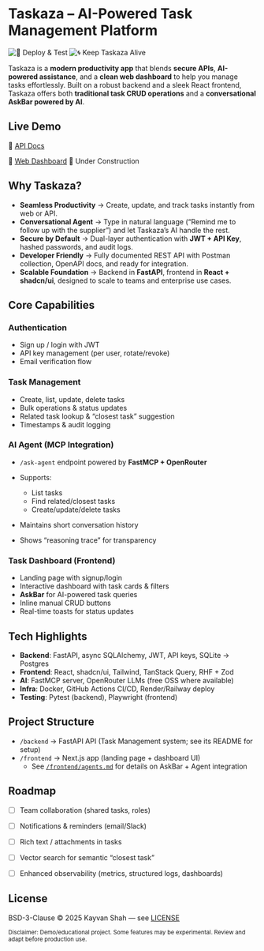# Taskaza – AI-Powered Task Management Platform

![🚀 Deploy & Test](https://github.com/kayvanshah1/taskaza/actions/workflows/deploy.yml/badge.svg)
![🌀 Keep Taskaza Alive](https://github.com/kayvanshah1/taskaza/actions/workflows/ping-taskaza.yml/badge.svg)

Taskaza is a **modern productivity app** that blends **secure APIs**, **AI-powered assistance**, and a **clean web dashboard** to help you manage tasks effortlessly.
Built on a robust backend and a sleek React frontend, Taskaza offers both **traditional task CRUD operations** and a **conversational AskBar powered by AI**.

## Live Demo

🔗 [API Docs](https://taskaza.onrender.com)

🔗 [Web Dashboard](https://taskaza.vercel.app/) 🚧 Under Construction

## Why Taskaza?

* **Seamless Productivity** → Create, update, and track tasks instantly from web or API.
* **Conversational Agent** → Type in natural language (“Remind me to follow up with the supplier”) and let Taskaza’s AI handle the rest.
* **Secure by Default** → Dual-layer authentication with **JWT + API Key**, hashed passwords, and audit logs.
* **Developer Friendly** → Fully documented REST API with Postman collection, OpenAPI docs, and ready for integration.
* **Scalable Foundation** → Backend in **FastAPI**, frontend in **React + shadcn/ui**, designed to scale to teams and enterprise use cases.

## Core Capabilities

### Authentication

* Sign up / login with JWT
* API key management (per user, rotate/revoke)
* Email verification flow

### Task Management

* Create, list, update, delete tasks
* Bulk operations & status updates
* Related task lookup & “closest task” suggestion
* Timestamps & audit logging

### AI Agent (MCP Integration)

* `/ask-agent` endpoint powered by **FastMCP + OpenRouter**
* Supports:

  * List tasks
  * Find related/closest tasks
  * Create/update/delete tasks
* Maintains short conversation history
* Shows “reasoning trace” for transparency

### Task Dashboard (Frontend)

* Landing page with signup/login
* Interactive dashboard with task cards & filters
* **AskBar** for AI-powered task queries
* Inline manual CRUD buttons
* Real-time toasts for status updates

## Tech Highlights

* **Backend**: FastAPI, async SQLAlchemy, JWT, API keys, SQLite → Postgres
* **Frontend**: React, shadcn/ui, Tailwind, TanStack Query, RHF + Zod
* **AI**: FastMCP server, OpenRouter LLMs (free OSS where available)
* **Infra**: Docker, GitHub Actions CI/CD, Render/Railway deploy
* **Testing**: Pytest (backend), Playwright (frontend)

## Project Structure
- `/backend` → FastAPI API (Task Management system; see its README for setup)
- `/frontend` → Next.js app (landing page + dashboard UI)
  - See [`/frontend/agents.md`](./frontend/agents.md) for details on AskBar + Agent integration

## Roadmap

* [ ] Team collaboration (shared tasks, roles)
* [ ] Notifications & reminders (email/Slack)
* [ ] Rich text / attachments in tasks
* [ ] Vector search for semantic “closest task”
* [ ] Enhanced observability (metrics, structured logs, dashboards)


## License

BSD-3-Clause © 2025 Kayvan Shah — see [LICENSE](LICENSE)

<sub>
Disclaimer: Demo/educational project. Some features may be experimental. Review and adapt before production use.
</sub>